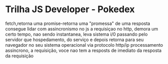 # Trilha JS Developer - Pokedex
fetch,retorna uma promise-retorna uma "promessa" de uma resposta
consegue lidar com assincronismo no js
a requisiçao no http, demora um certo tempo, nao sendo instantanea, leva sistema i/0
passando pelo servidor que hospedamento, do serviço e depois retorna para seu navegador no seu sistema operacional via protocolo http/ip
processamento assincrono, a requisição, voce nao tem a resposts de imediato da resposta da requisição



